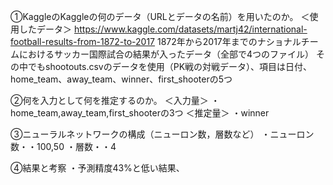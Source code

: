 ①KaggleのKaggleの何のデータ（URLとデータの名前）を用いたのか。
＜使用したデータ＞
https://www.kaggle.com/datasets/martj42/international-football-results-from-1872-to-2017
1872年から2017年までのナショナルチームにおけるサッカー国際試合の結果が入ったデータ（全部で4つのファイル）
その中でもshootouts.csvのデータを使用（PK戦の対戦データ）、項目は日付、home_team、away_team、winner、first_shooterの5つ

②何を入力として何を推定するのか。
＜入力量＞
・home_team,away_team,first_shooterの3つ
＜推定量＞
・winner

③ニューラルネットワークの構成（ニューロン数，層数など）
・ニューロン数・・100,50
・層数・・4

④結果と考察
・予測精度43%と低い結果、

